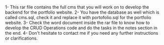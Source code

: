 1- This rar file contains the full cms that you will work on to develop the backend for the portfolio website.
2- You have the database as well which is called cms.sql, check it and replace it with portofolio.sql for the portfolio website.
3- Check the word document inside the rar file to know how to develop the CRUD Operations code and do the tasks in the notes section in the end.
4- Don't hesitate to contact me if you need any further instructions or clarifications.
